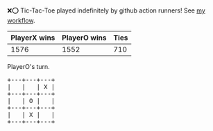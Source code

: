 :x::o: Tic-Tac-Toe played indefinitely by github action runners! See [my workflow](.github/workflows/play.yaml).

|PlayerX wins|PlayerO wins|Ties|
|-|-|-|
|1576|1552|710|

PlayerO's turn.

<pre>
+---+---+---+
|   |   | X |
+---+---+---+
|   | O |   |
+---+---+---+
|   | X |   |
+---+---+---+
</pre>